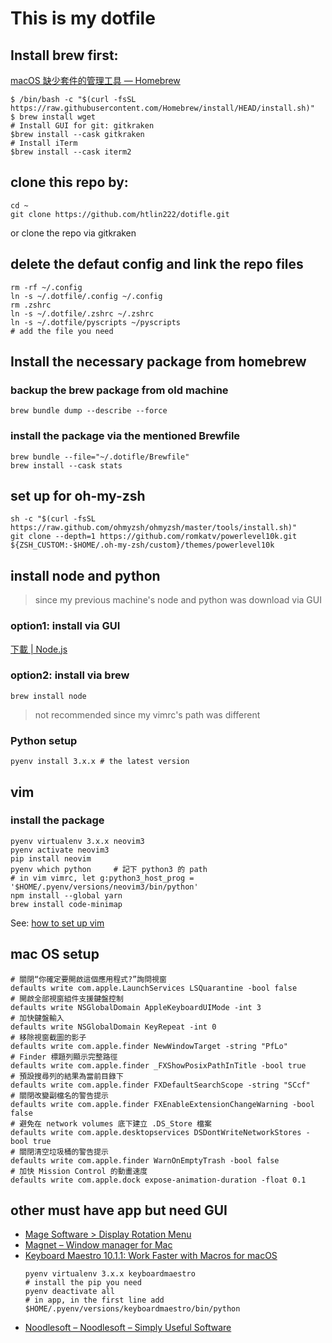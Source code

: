 # This is my dotfile
## Install brew first:
[macOS 缺少套件的管理工具 — Homebrew](https://brew.sh/index_zh-tw)
```
$ /bin/bash -c "$(curl -fsSL https://raw.githubusercontent.com/Homebrew/install/HEAD/install.sh)"
$ brew install wget
# Install GUI for git: gitkraken
$brew install --cask gitkraken
# Install iTerm 
$brew install --cask iterm2
```
## clone this repo by:
```shell
cd ~
git clone https://github.com/htlin222/dotifle.git
```
or clone the repo via gitkraken

## delete the defaut config and link the repo files
```
rm -rf ~/.config
ln -s ~/.dotfile/.config ~/.config
rm .zshrc
ln -s ~/.dotfile/.zshrc ~/.zshrc
ln -s ~/.dotfile/pyscripts ~/pyscripts
# add the file you need
```
## Install the necessary package from homebrew
### backup the brew package from old machine
```shell
brew bundle dump --describe --force 
```
### install the package via the mentioned Brewfile
```shell
brew bundle --file="~/.dotifle/Brewfile"
brew install --cask stats
```
## set up for oh-my-zsh
```shell
sh -c "$(curl -fsSL https://raw.github.com/ohmyzsh/ohmyzsh/master/tools/install.sh)"
git clone --depth=1 https://github.com/romkatv/powerlevel10k.git ${ZSH_CUSTOM:-$HOME/.oh-my-zsh/custom}/themes/powerlevel10k
```
## install node and python 
> since my previous machine's node and python was download via GUI
### option1: install via GUI
[下載 | Node.js](https://nodejs.org/zh-tw/download/)
### option2: install via brew
```
brew install node
```
> not recommended since my vimrc's path was different
### Python setup 
```shell
pyenv install 3.x.x # the latest version
```
## vim
### install the package 
```shell 
pyenv virtualenv 3.x.x neovim3
pyenv activate neovim3
pip install neovim
pyenv which python     # 記下 python3 的 path
# in vim vimrc, let g:python3_host_prog = '$HOME/.pyenv/versions/neovim3/bin/python'
npm install --global yarn
brew install code-minimap
```
See: [how to set up vim](vim_how_to.md)
## mac OS setup
```shell
# 關閉“你確定要開啟這個應用程式?”詢問視窗
defaults write com.apple.LaunchServices LSQuarantine -bool false
# 開啟全部視窗組件支援鍵盤控制
defaults write NSGlobalDomain AppleKeyboardUIMode -int 3
# 加快鍵盤輸入
defaults write NSGlobalDomain KeyRepeat -int 0
# 移除視窗截圖的影子
defaults write com.apple.finder NewWindowTarget -string "PfLo"
# Finder 標題列顯示完整路徑
defaults write com.apple.finder _FXShowPosixPathInTitle -bool true
# 預設搜尋列的結果為當前目錄下
defaults write com.apple.finder FXDefaultSearchScope -string "SCcf"
# 關閉改變副檔名的警告提示
defaults write com.apple.finder FXEnableExtensionChangeWarning -bool false
# 避免在 network volumes 底下建立 .DS_Store 檔案
defaults write com.apple.desktopservices DSDontWriteNetworkStores -bool true
# 關閉清空垃圾桶的警告提示
defaults write com.apple.finder WarnOnEmptyTrash -bool false
# 加快 Mission Control 的動畫速度
defaults write com.apple.dock expose-animation-duration -float 0.1
```
## other must have app but need GUI
* [Mage Software > Display Rotation Menu](http://www.magesw.com/displayrotation/)
* [Magnet – Window manager for Mac](https://magnet.crowdcafe.com/)
* [Keyboard Maestro 10.1.1: Work Faster with Macros for macOS](https://www.keyboardmaestro.com/main/)
	```
	pyenv virtualenv 3.x.x keyboardmaestro
	# install the pip you need
	pyenv deactivate all
	# in app, in the first line add $HOME/.pyenv/versions/keyboardmaestro/bin/python
	```
* [Noodlesoft – Noodlesoft – Simply Useful Software](https://www.noodlesoft.com/)
